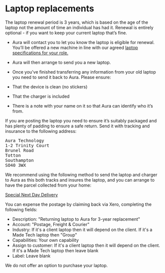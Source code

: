 # Laptop replacements

The laptop renewal period is 3 years, which is based on the age of the laptop not the amount of time an individual has had it. Renewal is entirely optional - if you want to keep your current laptop that’s fine. 

- Aura will contact you to let you know the laptop is eligible for renewal. You’ll be offered a new machine in line with our agreed [laptop specifications for your role.](https://github.com/madetech/handbook/blob/main/guides/it/Hardware.md)

- Aura will then arrange to send you a new laptop. 

- Once you've finished transferring any information from your old laptop you need to send it back to Aura. Please ensure: 
- That the device is clean (no stickers)
- That the charger is included
- There is a note with your name on it so that Aura can identify who it’s from. 

If you are posting the laptop you need to ensure it’s suitably packaged and has plenty of padding to ensure a safe return. Send it with tracking and insurance to the following address: 

<pre>
Aura Technology
1-2 Trinity Court
Brunel Road
Totton
Southampton
SO40 3WX
</pre>

We recommend using the following method to send the laptop and charger to Aura as this both tracks and insures the laptop, and you can arrange to have the parcel collected from your home:

[Special Next Day Delivery](https://www.royalmail.com/sending/uk/special-delivery-guaranteed-1pm)

You can expense the postage by claiming back via Xero, completing the following fields:
- Description: "Returning laptop to Aura for 3-year replacement"
- Account: "Postage, Freight & Courier"
- Industry: If it's a client laptop then it will depend on the client. If it's a Made Tech laptop then "Group"
- Capabilities: Your own capability
- Assign to customer: If it's a client laptop then it will depend on the client. If it's a Made Tech laptop then leave blank
- Label: Leave blank

We do not offer an option to purchase your laptop.

